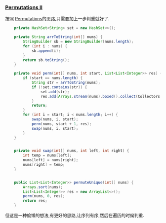 ### [Permutations II](https://leetcode.com/problems/permutations-ii/description/)

按照 [Permutations](https://leetcode.com/problems/permutations/description/)的思路,只需要加上一步判重就好了.

```Java
    private HashSet<String> set = new HashSet<>();

    private String arrToString(int[] nums) {
        StringBuilder sb = new StringBuilder(nums.length);
        for (int i : nums) {
            sb.append(i);
        }
        return sb.toString();
    }

    private void perm(int[] nums, int start, List<List<Integer>> res) {
        if (start == nums.length) {
            String str = arrToString(nums);
            if (!set.contains(str)) {
                set.add(str);
                res.add(Arrays.stream(nums).boxed().collect(Collectors.toList()));
            }
            return;
        }
        for (int i = start; i < nums.length; i++) {
            swap(nums, i, start);
            perm(nums, start + 1, res);
            swap(nums, i, start);
        }
    }


    private void swap(int[] nums, int left, int right) {
        int temp = nums[left];
        nums[left] = nums[right];
        nums[right] = temp;
    }


    public List<List<Integer>> permuteUnique(int[] nums) {
        Arrays.sort(nums);
        List<List<Integer>> res = new ArrayList<>();
        perm(nums, 0, res);
        return res;
    }

```

但这是一种偷懒的想法,有更好的思路,让序列有序,然后在遍历的时候判重.